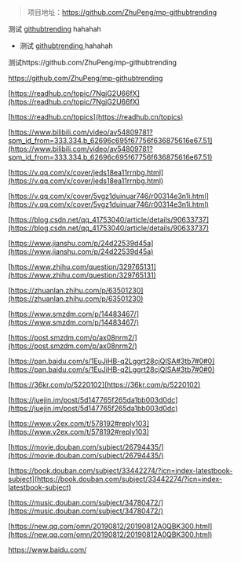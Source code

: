 > 项目地址：https://github.com/ZhuPeng/mp-githubtrending

测试 [githubtrending](https://github.com/ZhuPeng/mp-githubtrending) hahahah

* 测试 [githubtrending ](https://github.com/ZhuPeng/mp-githubtrending)hahahah

测试https://github.com/ZhuPeng/mp-githubtrending

https://github.com/ZhuPeng/mp-githubtrending



[https://readhub.cn/topic/7NgjG2U66fX](https://readhub.cn/topic/7NgjG2U66fX)

[https://readhub.cn/topics](https://readhub.cn/topics)

[https://www.bilibili.com/video/av54809781?spm_id_from=333.334.b_62696c695f67756f636875616e67.51](https://www.bilibili.com/video/av54809781?spm_id_from=333.334.b_62696c695f67756f636875616e67.51)

[https://v.qq.com/x/cover/jeds18ea11rrnbg.html](https://v.qq.com/x/cover/jeds18ea11rrnbg.html)

[https://v.qq.com/x/cover/5vgz1duinuar746/r00314e3n1i.html](https://v.qq.com/x/cover/5vgz1duinuar746/r00314e3n1i.html)

[https://blog.csdn.net/qq_41753040/article/details/90633737](https://blog.csdn.net/qq_41753040/article/details/90633737)

[https://www.jianshu.com/p/24d22539d45a](https://www.jianshu.com/p/24d22539d45a)

[https://www.zhihu.com/question/329765131](https://www.zhihu.com/question/329765131)

[https://zhuanlan.zhihu.com/p/63501230](https://zhuanlan.zhihu.com/p/63501230)

[https://www.smzdm.com/p/14483467/](https://www.smzdm.com/p/14483467/)

[https://post.smzdm.com/p/ax08nrm2/](https://post.smzdm.com/p/ax08nrm2/)

[https://pan.baidu.com/s/1EuJiHB-q2Lggrt28cjQISA#3tb7#0#0](https://pan.baidu.com/s/1EuJiHB-q2Lggrt28cjQISA#3tb7#0#0)

[https://36kr.com/p/5220102](https://36kr.com/p/5220102)

[https://juejin.im/post/5d147765f265da1bb003d0dc](https://juejin.im/post/5d147765f265da1bb003d0dc)

[https://www.v2ex.com/t/578192#reply103](https://www.v2ex.com/t/578192#reply103)

[https://movie.douban.com/subject/26794435/](https://movie.douban.com/subject/26794435/)

[https://book.douban.com/subject/33442274/?icn=index-latestbook-subject](https://book.douban.com/subject/33442274/?icn=index-latestbook-subject)

[https://music.douban.com/subject/34780472/](https://music.douban.com/subject/34780472/)

[https://new.qq.com/omn/20190812/20190812A0QBK300.html](https://new.qq.com/omn/20190812/20190812A0QBK300.html)

<https://www.baidu.com/>
